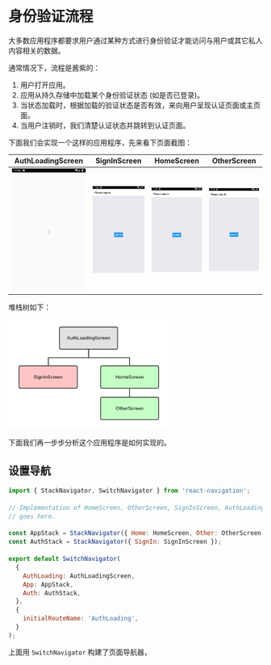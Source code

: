 # 身份验证流程

大多数应用程序都要求用户通过某种方式进行身份验证才能访问与用户或其它私人内容相关的数据。

通常情况下，流程是酱紫的：

1. 用户打开应用。
2. 应用从持久存储中加载某个身份验证状态 (如是否已登录)。
3. 当状态加载时，根据加载的验证状态是否有效，来向用户呈现认证页面或主页面。
4. 当用户注销时，我们清楚认证状态并跳转到认证页面。

下面我们会实现一个这样的应用程序，先来看下页面截图：

| AuthLoadingScreen | SignInScreen | HomeScreen | OtherScreen
| -- | -- | -- | --
| ![](./res/auth-loading-screen.png) | ![](./res/sign-in-screen.png) | ![](./res/sign-in-screen.png) | ![](./res/sign-in-screen.png)

堆栈树如下：

<img src="./res/tree.png" width="320" />

下面我们再一步步分析这个应用程序是如何实现的。

## 设置导航

```js
import { StackNavigator, SwitchNavigator } from 'react-navigation';

// Implementation of HomeScreen, OtherScreen, SignInScreen, AuthLoadingScreen
// goes here.

const AppStack = StackNavigator({ Home: HomeScreen, Other: OtherScreen });
const AuthStack = StackNavigator({ SignIn: SignInScreen });

export default SwitchNavigator(
  {
    AuthLoading: AuthLoadingScreen,
    App: AppStack,
    Auth: AuthStack,
  },
  {
    initialRouteName: 'AuthLoading',
  }
);
```

上面用 `SwitchNavigator` 构建了页面导航器，





























###
